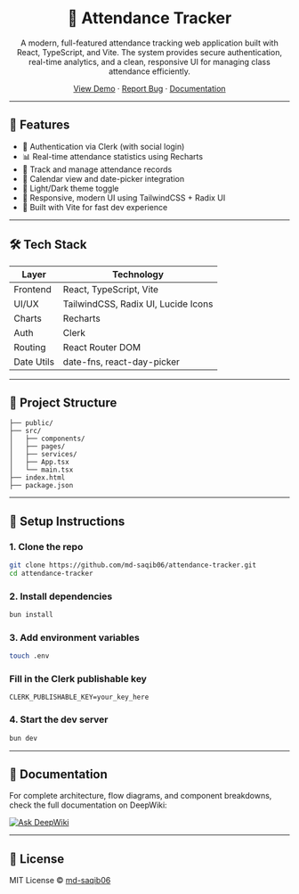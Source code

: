 <div align="center">
  <h1>🎯 Attendance Tracker</h1>
  <p>A modern, full-featured attendance tracking web application built with React, TypeScript, and Vite. The system provides secure authentication, real-time analytics, and a clean, responsive UI for managing class attendance efficiently.</p>

  <p>
    <a href="https://tracker.pegioncloud.com">View Demo</a>
    ·
    <a href="https://github.com/md-saqib06/internhunt/issues">Report Bug</a>
    ·
    <a href="https://deepwiki.com/md-saqib06/attendance-tracker">Documentation</a>
  </p>
</div>

---

## 🌟 Features

- 🔐 Authentication via Clerk (with social login)
- 📊 Real-time attendance statistics using Recharts
- 🧾 Track and manage attendance records
- 📆 Calendar view and date-picker integration
- 🌙 Light/Dark theme toggle
- 📱 Responsive, modern UI using TailwindCSS + Radix UI
- 🔧 Built with Vite for fast dev experience

---

## 🛠 Tech Stack

| Layer        | Technology                        |
|-------------|-----------------------------------|
| Frontend     | React, TypeScript, Vite          |
| UI/UX        | TailwindCSS, Radix UI, Lucide Icons |
| Charts       | Recharts                         |
| Auth         | Clerk                            |
| Routing      | React Router DOM                 |
| Date Utils   | date-fns, react-day-picker       |

---

## 📂 Project Structure

```
├── public/
├── src/
│   ├── components/
│   ├── pages/
│   ├── services/
│   ├── App.tsx
│   └── main.tsx
├── index.html
├── package.json
```

---

## 🚀 Setup Instructions


### 1. Clone the repo
```bash
git clone https://github.com/md-saqib06/attendance-tracker.git
cd attendance-tracker
```

### 2. Install dependencies
```js
bun install
```

### 3. Add environment variables
```bash
touch .env
```

### Fill in the Clerk publishable key
```env
CLERK_PUBLISHABLE_KEY=your_key_here
```

### 4. Start the dev server
```js
bun dev
```

---

## 📘 Documentation

For complete architecture, flow diagrams, and component breakdowns, check the full documentation on DeepWiki:

[![Ask DeepWiki](https://deepwiki.com/badge.svg)](https://deepwiki.com/md-saqib06/attendance-tracker)

---

## 📄 License

MIT License © [md-saqib06](https://github.com/md-saqib06)

```
